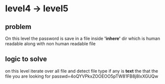 # level4 -> level5

## problem 
On this level the password is save in a file inside **'inhere'** dir which is human readable along with non human readable file  

## logic to solve
on this level iterate over all file and detect file type if any is **text** the that the file you are looking for
passwd=4oQYVPkxZOOEOO5pTW81FB8j8lxXGUQw